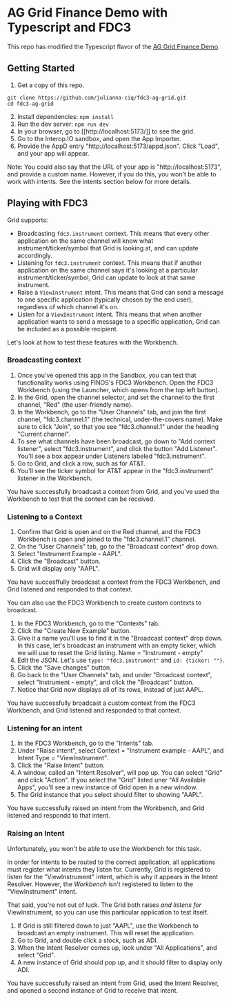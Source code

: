 # AG Grid Finance Demo with Typescript and FDC3

This repo has modified the Typescript flavor of the [AG Grid Finance Demo](https://ag-grid.com/example-finance/).

## Getting Started

1. Get a copy of this repo.
  ```
  git clone https://github.com/julianna-ciq/fdc3-ag-grid.git
  cd fdc3-ag-grid
  ```
2. Install dependencies: `npm install`
3. Run the dev server: `npm run dev`
4. In your browser, go to [[http://localhost:5173/]] to see the grid.
5. Go to the Interop.IO sandbox, and open the App Importer.
6. Provide the AppD entry "http://localhost:5173/appd.json". Click "Load", and your app will appear.

Note: You could also say that the URL of your app is "http://localhost:5173", and provide a custom name. However, if you do this, you won't be able to work with intents. See the intents section below for more details.

## Playing with FDC3

Grid supports:
* Broadcasting `fdc3.instrument` context. This means that every other application on the same channel will know what instrument/ticker/symbol that Grid is looking at, and can update accordingly.
* Listening for `fdc3.instrument` context. This means that if another application on the same channel says it's looking at a particular instrument/ticker/symbol, Grid can update to look at that same instrument.
* Raise a `ViewInstrument` intent. This means that Grid can send a message to one specific application (typically chosen by the end user), regardless of which channel it's on.
* Listen for a `ViewInstrument` intent. This means that when another application wants to send a message to a specific application, Grid can be included as a possible recipient.

Let's look at how to test these features with the Workbench.

### Broadcasting context
1. Once you've opened this app in the Sandbox, you can test that functionality works using FINOS's FDC3 Workbench. Open the FDC3 Workbench (using the Launcher, which opens from the top left button).
2. In the Grid, open the channel selector, and set the channel to the first channel, "Red" (the user-friendly name).
3. In the Workbench, go to the "User Channels" tab, and join the first channel, "fdc3.channel.1" (the technical, under-the-covers name). Make sure to click "Join", so that you see "fdc3.channel.1" under the heading "Current channel".
4. To see what channels have been broadcast, go down to "Add context listener", select "fdc3.instrument", and click the button "Add Listener". You'll see a box appear under Listeners labeled "fdc3.instrument".
5. Go to Grid, and click a row, such as for AT&T. 
6. You'll see the ticker symbol for AT&T appear in the "fdc3.instrument" listener in the Workbench.

You have successfully broadcast a context from Grid, and you've used the Workbench to test that the context can be received.

### Listening to a Context
1. Confirm that Grid is open and on the Red channel, and the FDC3 Workbench is open and joined to the "fdc3.channel.1" channel.
2. On the "User Channels" tab, go to the "Broadcast context" drop down.
3. Select "Instrument Example - AAPL".
4. Click the "Broadcast" button.
5. Grid will display only "AAPL".

You have succesffully broadcast a context from the FDC3 Workbench, and Grid listened and responded to that context.

You can also use the FDC3 Workbench to create custom contexts to broadcast.
1. In the FDC3 Workbench, go to the "Contexts" tab.
2. Click the "Create New Example" button.
3. Give it a name you'll use to find it in the "Broadcast context" drop down. In this case, let's broadcast an instrument with an empty ticker, which we will use to reset the Grid listing. Name = "Instrument - empty"
4. Edit the JSON. Let's use `type: "fdc3.instrument"` and `id: {ticker: ""}`.
5. Click the "Save changes" button.
6. Go back to the "User Channels" tab, and under "Broadcast context", select "Instrument - empty", and click the "Broadcast" button.
7. Notice that Grid now displays all of its rows, instead of just AAPL.

You have successfully broadcast a custom context from the FDC3 Workbench, and Grid listened and responded to that context.

### Listening for an intent
1. In the FDC3 Workbench, go to the "Intents" tab.
2. Under "Raise intent", select Context = "Instrument example - AAPL", and Intent Type = "ViewInstrument".
3. Click the "Raise Intent" button.
4. A window, called an "Intent Resolver", will pop up. You can select "Grid" and click "Action". If you select the "Grid" listed uner "All Available Apps", you'll see a new instance of Grid open in a new window.
5. The Grid instance that you select should filter to showing "AAPL".

You have successfully raised an intent from the Workbench, and Grid listened and respondd to that intent.

### Raising an Intent

Unfortunately, you won't be able to use the Workbench for this task.

In order for intents to be routed to the correct application, all applications must register what intents they listen for. Currently, Grid is registered to listen for the "ViewInstrument" intent, which is why it appears in the Intent Resolver. However, the *Workbench* isn't registered to listen to the "ViewInstrument" intent.

That said, you're not out of luck. The Grid both raises *and listens for* ViewInstrument, so you can use this particular application to test itself.

1. If Grid is still filtered down to just "AAPL", use the Workbench to broadcast an empty instrument. This will reset the application.
2. Go to Grid, and double click a stock, such as ADI.
3. When the Intent Resolver comes up, look under "All Applications", and select "Grid".
4. A new instance of Grid should pop up, and it should filter to display only ADI.

You have successfully raised an intent from Grid, used the Intent Resolver, and opened a second instance of Grid to receive that intent.